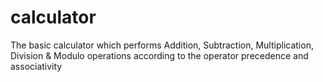 # calculator
The basic calculator which performs Addition, Subtraction, Multiplication, Division &amp; Modulo operations according to the operator precedence and associativity
